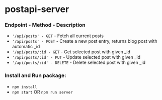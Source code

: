 # postapi-server

### Endpoint - Method - Description
* `'/api/posts' - GET` - Fetch all current posts
*  `'/api/posts' - POST` - Create a new post entry, returns blog post with automatic _id 
* `'/api/posts/:id - GET` - Get selected post with given _id
* `'/api/posts/:id' - PUT` - Update selected post with given _id
* `'/api/posts/:id' - DELETE` - Delete selected post with given _id

### Install and Run package:
* `npm install`
* `npm start` OR `npm run server`
